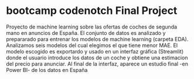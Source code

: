 # bootcamp codenotch Final Project
Proyecto de machine learning sobre las ofertas de coches de segunda mano en anuncios de España. 
El conjunto de datos es analizado y prepararado para entrenar los modelos de machine learning (carpeta EDA). 
Analizamos seis modelos del cual elegimos el que tiene menor MAE. 
El modelo escogido es exportardo y usado en un interfaz gráfica (Streamlit) donde el usuario introduce los datos de un coche y obtiene una estimacion del precio para anunciar. 
Al final de la interfaz, aparece un estudio final -en Power BI- de los datos en España
